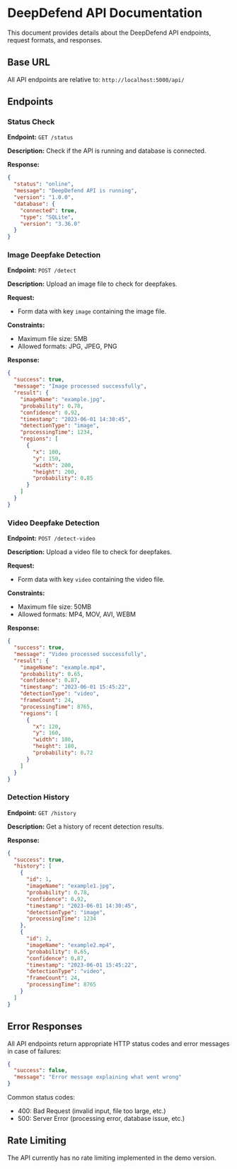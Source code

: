 
# DeepDefend API Documentation

This document provides details about the DeepDefend API endpoints, request formats, and responses.

## Base URL

All API endpoints are relative to: `http://localhost:5000/api/`

## Endpoints

### Status Check

**Endpoint:** `GET /status`

**Description:** Check if the API is running and database is connected.

**Response:**

```json
{
  "status": "online",
  "message": "DeepDefend API is running",
  "version": "1.0.0",
  "database": {
    "connected": true,
    "type": "SQLite",
    "version": "3.36.0"
  }
}
```

### Image Deepfake Detection

**Endpoint:** `POST /detect`

**Description:** Upload an image file to check for deepfakes.

**Request:**
- Form data with key `image` containing the image file.

**Constraints:**
- Maximum file size: 5MB
- Allowed formats: JPG, JPEG, PNG

**Response:**

```json
{
  "success": true,
  "message": "Image processed successfully",
  "result": {
    "imageName": "example.jpg",
    "probability": 0.78,
    "confidence": 0.92,
    "timestamp": "2023-06-01 14:30:45",
    "detectionType": "image",
    "processingTime": 1234,
    "regions": [
      {
        "x": 100,
        "y": 150,
        "width": 200,
        "height": 200,
        "probability": 0.85
      }
    ]
  }
}
```

### Video Deepfake Detection

**Endpoint:** `POST /detect-video`

**Description:** Upload a video file to check for deepfakes.

**Request:**
- Form data with key `video` containing the video file.

**Constraints:**
- Maximum file size: 50MB
- Allowed formats: MP4, MOV, AVI, WEBM

**Response:**

```json
{
  "success": true,
  "message": "Video processed successfully",
  "result": {
    "imageName": "example.mp4",
    "probability": 0.65,
    "confidence": 0.87,
    "timestamp": "2023-06-01 15:45:22",
    "detectionType": "video",
    "frameCount": 24,
    "processingTime": 8765,
    "regions": [
      {
        "x": 120,
        "y": 160,
        "width": 180,
        "height": 180,
        "probability": 0.72
      }
    ]
  }
}
```

### Detection History

**Endpoint:** `GET /history`

**Description:** Get a history of recent detection results.

**Response:**

```json
{
  "success": true,
  "history": [
    {
      "id": 1,
      "imageName": "example1.jpg",
      "probability": 0.78,
      "confidence": 0.92,
      "timestamp": "2023-06-01 14:30:45",
      "detectionType": "image",
      "processingTime": 1234
    },
    {
      "id": 2,
      "imageName": "example2.mp4",
      "probability": 0.65,
      "confidence": 0.87,
      "timestamp": "2023-06-01 15:45:22",
      "detectionType": "video",
      "frameCount": 24,
      "processingTime": 8765
    }
  ]
}
```

## Error Responses

All API endpoints return appropriate HTTP status codes and error messages in case of failures:

```json
{
  "success": false,
  "message": "Error message explaining what went wrong"
}
```

Common status codes:
- 400: Bad Request (invalid input, file too large, etc.)
- 500: Server Error (processing error, database issue, etc.)

## Rate Limiting

The API currently has no rate limiting implemented in the demo version.

